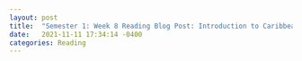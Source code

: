```yaml
---
layout: post
title:  "Semester 1: Week 8 Reading Blog Post: Introduction to Caribbean Literary History"
date:   2021-11-11 17:34:14 -0400
categories: Reading
---
```

